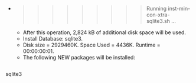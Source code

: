 * >>>>>>>>> Running inst-min-con-xtra-sqlite3.sh ...
  * After this operation, 2,824 kB of additional disk space will be used.
  * Install Database: sqlite3.
  * Disk size = 2929460K. Space Used = 4436K. Runtime = 00:00:00:01.
  * The following NEW packages will be installed:
  ```bash
sqlite3
  ```
